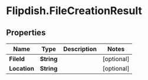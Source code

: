 # Flipdish.FileCreationResult

## Properties
Name | Type | Description | Notes
------------ | ------------- | ------------- | -------------
**FileId** | **String** |  | [optional] 
**Location** | **String** |  | [optional] 


